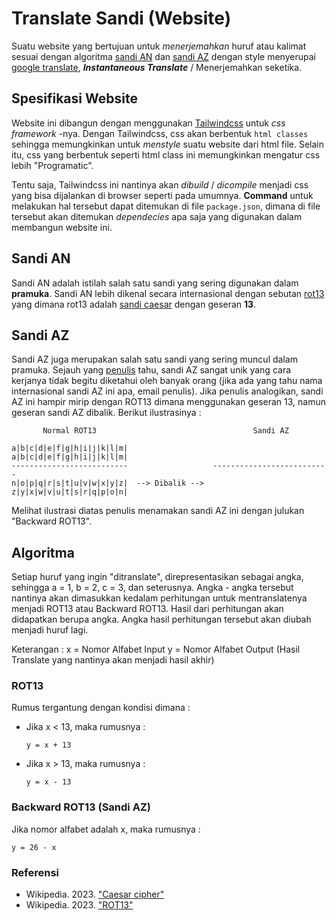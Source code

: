# Translate Sandi (Website)
Suatu website yang bertujuan untuk *menerjemahkan* huruf atau kalimat sesuai dengan algoritma [sandi AN](https://github.com/qois51/translate-sandi/tree/main#sandi-an) dan [sandi AZ](https://github.com/qois51/translate-sandi/tree/main#sandi-az) dengan style menyerupai [google translate](https://translate.google.com/), ***Instantaneous Translate*** /  Menerjemahkan seketika.

## Spesifikasi Website
Website ini dibangun dengan menggunakan [Tailwindcss](https://tailwindcss.com/) untuk *css framework* -nya. Dengan Tailwindcss, css akan berbentuk `html classes` sehingga memungkinkan untuk *menstyle* suatu website dari html file. Selain itu, css yang berbentuk seperti html class ini memungkinkan mengatur css lebih "Programatic".

Tentu saja, Tailwindcss ini nantinya akan *dibuild* / *dicompile* menjadi css yang bisa dijalankan di browser seperti pada umumnya. **Command** untuk melakukan hal tersebut dapat ditemukan di file `package.json`, dimana di file tersebut akan ditemukan *dependecies* apa saja yang digunakan dalam membangun website ini.

## Sandi AN
Sandi AN adalah istilah salah satu sandi yang sering digunakan dalam **pramuka**. Sandi AN lebih dikenal secara internasional dengan sebutan [rot13](https://en.wikipedia.org/wiki/ROT13) yang dimana rot13 adalah [sandi caesar](https://en.wikipedia.org/wiki/Caesar_cipher) dengan geseran **13**.

## Sandi AZ
Sandi AZ juga merupakan salah satu sandi yang sering muncul dalam pramuka. Sejauh yang [penulis](https://github.com/qois51) tahu, sandi AZ sangat unik yang cara kerjanya tidak begitu diketahui oleh banyak orang (jika ada yang tahu nama internasional sandi AZ ini apa, email penulis). Jika penulis analogikan, sandi AZ ini hampir mirip dengan ROT13 dimana menggunakan geseran 13, namun geseran sandi AZ dibalik. Berikut ilustrasinya :
```
       Normal ROT13                                   Sandi AZ

a|b|c|d|e|f|g|h|i|j|k|l|m|                   a|b|c|d|e|f|g|h|i|j|k|l|m|
--------------------------                   --------------------------
n|o|p|q|r|s|t|u|v|w|x|y|z|  --> Dibalik -->  z|y|x|w|v|u|t|s|r|q|p|o|n|

```
Melihat ilustrasi diatas penulis menamakan sandi AZ ini dengan julukan "Backward ROT13".

## Algoritma
Setiap huruf yang ingin "ditranslate", direpresentasikan sebagai angka, sehingga a = 1, b = 2, c = 3, dan seterusnya. Angka - angka tersebut nantinya akan dimasukkan kedalam perhitungan untuk mentranslatenya menjadi ROT13 atau Backward ROT13. Hasil dari perhitungan akan didapatkan berupa angka. Angka hasil perhitungan tersebut akan diubah menjadi huruf lagi.

Keterangan :
x = Nomor Alfabet Input
y = Nomor Alfabet Output (Hasil Translate yang nantinya akan menjadi hasil akhir)

### ROT13
Rumus tergantung dengan kondisi dimana :
* Jika x < 13, maka rumusnya :
  ```
  y = x + 13
  ```
* Jika x > 13, maka rumusnya :
  ```
  y = x - 13
  ```

### Backward ROT13 (Sandi AZ)
Jika nomor alfabet adalah x, maka rumusnya :
```
y = 26 - x
```

### Referensi
* Wikipedia. 2023. ["Caesar cipher"](https://en.wikipedia.org/wiki/Caesar_cipher)
* Wikipedia. 2023. ["ROT13"](https://en.wikipedia.org/wiki/ROT13)
